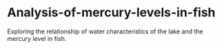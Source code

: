 # Analysis-of-mercury-levels-in-fish
Exploring the relationship of water characteristics of the lake and the mercury level in fish.
